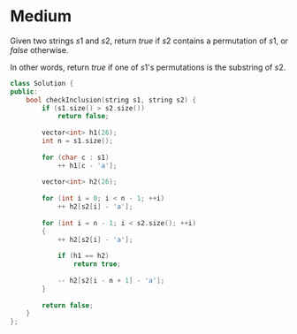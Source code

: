 # Medium

Given two strings $s1$ and $s2$, return $true$ if $s2$ contains a permutation of $s1$, or $false$ otherwise.

In other words, return $true$ if one of $s1$'s permutations is the substring of $s2$.

```cpp
class Solution {
public:
    bool checkInclusion(string s1, string s2) {
        if (s1.size() > s2.size())
            return false;
        
        vector<int> h1(26);
        int n = s1.size();
        
        for (char c : s1)
            ++ h1[c - 'a'];
        
        vector<int> h2(26);
        
        for (int i = 0; i < n - 1; ++i)
            ++ h2[s2[i] - 'a'];
        
        for (int i = n - 1; i < s2.size(); ++i)
        {
            ++ h2[s2[i] - 'a'];
            
            if (h1 == h2)
                return true;
            
            -- h2[s2[i - n + 1] - 'a'];
        }
        
        return false;
    }
};
```
